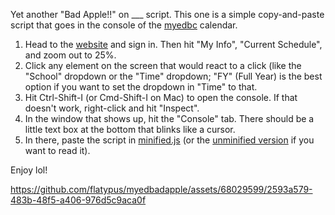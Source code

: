 Yet another "Bad Apple!!" on ___ script. This one is a simple copy-and-paste script that goes in the console of the [myedbc](https://myeducation.gov.bc.ca/) calendar.

1. Head to the [website](https://myeducation.gov.bc.ca/) and sign in. Then hit "My Info", "Current Schedule", and zoom out to 25%.
2. Click any element on the screen that would react to a click (like the "School" dropdown or the "Time" dropdown; "FY" (Full Year) is the best option if you want to set the dropdown in "Time" to that.
3. Hit Ctrl-Shift-I (or Cmd-Shift-I on Mac) to open the console. If that doesn't work, right-click and hit "Inspect".
4. In the window that shows up, hit the "Console" tab. There should be a little text box at the bottom that blinks like a cursor.
5. In there, paste the script in [minified.js](https://raw.githubusercontent.com/flatypus/myedbadapple/master/minified.js) (or the [unminified version](https://raw.githubusercontent.com/flatypus/myedbadapple/master/unminified.js) if you want to read it).

Enjoy lol!

https://github.com/flatypus/myedbadapple/assets/68029599/2593a579-483b-48f5-a406-976d5c9aca0f


